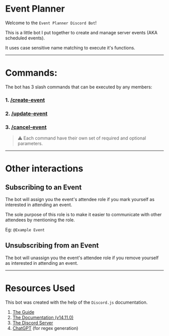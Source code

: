 # Event Planner

Welcome to the `Event Planner Discord Bot`!

This is a little bot I put together to create and manage server events (AKA scheduled events).

It uses case sensitive name matching to execute it's functions.

---

# Commands: 

The bot has 3 slash commands that can be executed by any members:

### 1. [/create-event](./instructions/create-event.md)
### 2. [/update-event](./instructions/update-event.md)
### 3. [/cancel-event](./instructions/cancel-event.md)

> ⚠️ Each command have their own set of required and optional parameters.

---

# Other interactions

## Subscribing to an Event

The bot will assign you the event's attendee role if you mark yourself as interested in attending an event.

The sole purpose of this role is to make it easier to communicate with other attendees by mentioning the role. 

Eg: `@Example Event`

## Unsubscribing from an Event

The bot will unassign you the event's attendee role if you remove yourself as interested in attending an event.

---

# Resources Used

This bot was created with the help of the `Discord.js` documentation.

1. [The Guide](https://discordjs.guide/#before-you-begin)
2. [The Documentation (v14.11.0)](https://old.discordjs.dev/#/docs/discord.js/14.11.0/general/welcome)
3. [The Discord Server](https://discord.com/invite/djs)
4. [ChatGPT](https://chat.openai.com/chat) (for regex generation)
